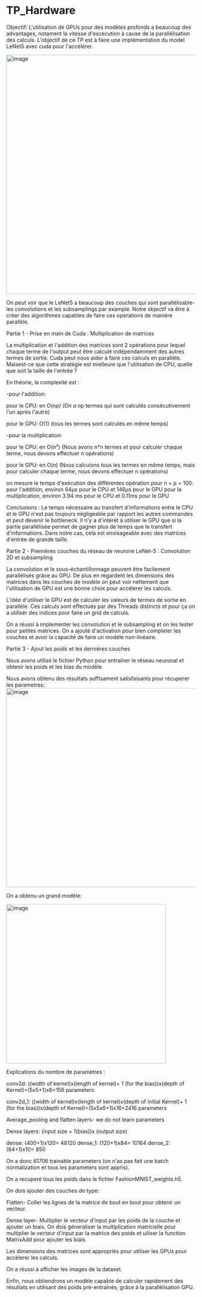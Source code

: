 # TP_Hardware

Objectif: L'utilisation de GPUs pour des modèles profonds a beaucoup des advantages, notament la vitesse d'excecution à cause de la parallélisation des calculs. L'objectif de ce TP est à faire une implémentation du model LeNet5 avec cuda pour l'accélérer.



<img width="637" alt="image" src="https://github.com/gaspardCh/TP_Hardware/assets/118471792/d6ec0f52-16a8-4fb7-b94a-f3f2c3d84015">


On peut voir que le LeNet5 a beaucoup des couches qui sont parallélisable- les convolutions et les subsamplings par example. Notre objectif va être à créer des algorithmes capables de faire ces opérations de manière parallèle.


Partie 1 - Prise en main de Cuda : Multiplication de matrices

La multiplication et l'addition des matrices sont 2 opérations pour lequel chaque terme de l'output peut être calculé indépendamment des autres termes de sortie. Cuda peut nous aider à faire ces calculs en parallèle. Maisest-ce que cette stratégie est mielleure que l'utilisation de CPU, quelle que soit la taille de l'entrée ?

En théorie, la complexité est :

-pour l'addition: 

 pour le CPU: en O(n*p) (On a n*p termes qui sont calculés consécutivement l'un après l'autre)
 
 pour le GPU: O(1) (tous les termes sont calculés en même temps)

-pour la multiplication:

 pour le CPU: en O(n³) (Nous avons n*n termes et pour calculer chaque terme, nous devons effectuer n opérations)
 
 pour le GPU: en O(n) (Nous calculons tous les termes en même temps, mais pour calculer chaque terme, nous devons effectuer n opérations)
 

on mesure le temps d'exécution des différentes opération pour n = p = 100: 
pour l'addition, environ 64µs pour le CPU et 146µs pour le GPU
pour la multiplication, environ 3.94 ms pour le CPU et 0.11ms pour le GPU

Conclusions :
Le temps nécessaire au transfert d'informations entre le CPU et le GPU n'est pas toujours négligeable par rapport les autres commandes et peut devenir le bottleneck.
Il n'y a d'intérêt à utiliser le GPU que si la partie parallélisée permet de gagner plus de temps que le transfert d'informations. Dans notre cas, cela est envisageable avec des matrices d'entrée de grande taille.  


Partie 2 - Premières couches du réseau de neurone LeNet-5 : Convolution 2D et subsampling

La convolution et le sous-échantillonnage peuvent être facilement parallélisés grâce au GPU. De plus en regardent les dimensions des matrices dans les couches de modèle on peut voir nettement que l'utilisation de GPU est une bonne choix pour accélerer les calculs. 

L'idée d'utiliser le GPU est de calculer les valeurs de termes de sortie en parallèle. Ces calculs sont effectués par des Threads distincts et pour ça on a utilisér des indices pour faire un grid de calculs. 


On a réussi à implementer les convolution et le subsampling et on les tester pour petites matrices. On a ajouté d'activation pour bien completer les couches et avoir la capacité de faire un modéle non-linéaire.




Partie 3 - Ajout les poids et les dernières couches

Nous avons utilisé le fichier Python pour entraîner le réseau neuronal et obtenir les poids et les bias du modèle. 

Nous avons obtenu des résultats suffisament satisfaisants pour récuperer les parametres:
<img width="530" alt="image" src="https://github.com/gaspardCh/TP_Hardware/assets/118471792/b538b7be-196d-4831-979c-fd8d43b845ab">

On a obtenu un grand modèle:

<img width="424" alt="image" src="https://github.com/gaspardCh/TP_Hardware/assets/118471792/469c8d00-8b43-4306-8552-cef8b09e147e">


Explications du nombre de paramètres :

conv2d: ((width of kernel)x(length of kernel)+ 1 (for the bias))x(depth of Kernel)=(5x5+1)x6=156 parameters

conv2d_1: ((width of kernel)x(length of kernel)x(depth of initial Kernel)+ 1 (for the bias))x(depth of Kernel)=(5x5x6+1)x16=2416 parameters

Average_pooling and flatten layers- we do not learn parameters

Dense layers: (input size + 1(bias))x (output size)

dense: (400+1)x120= 48120
dense_1: (120+1)x84= 10164
dense_2: (84+1)x10= 850

On a donc 61706 trainable parameters (on n'as pas fait une batch normalization et tous les parameters sont appris).

On a recuperé tous les poids dans le fichier FashionMNIST_weights.h5.

On dois ajouter des couches de type:

Flatten- Coller les lignes de la matrice de bout en bout pour obtenir un vecteur.

Dense layer- Multiplier le vecteur d'input par les poids de la couche et ajouter un biais. On dois géneraliser la multiplication matricielle pour multiplier le vecteur d'input par la matrice des poids et uiliser la function MatrixAdd pour ajouter les biais.

Les dimensions des matrices sont appropriés pour utiliser les GPUs pour accélerer les calculs.

On a réussi à afficher les images de la dataset.

Enfin, nous obtiendrons un modèle capable de calculer rapidement des résultats en utilisant des poids pré-entraînés, grâce à la parallélisation GPU.







